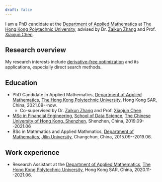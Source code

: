 ```yaml
---
draft: false
---
```


I am a PhD candidate at the [Department of Applied Mathematics](https://www.polyu.edu.hk/ama/) at [The Hong Kong Polytechnic University](https://www.polyu.edu.hk), advised by Dr. [Zaikun Zhang](https://www.zhangzk.net) and Prof. [Xiaojun Chen](https://www.polyu.edu.hk/ama/staff/xjchen/ChenXJ.htm).

## Research overview

My research interests include [derivative-free optimization](https://en.wikipedia.org/wiki/Derivative-free_optimization) and its applications, especially direct search methods.

## Education

- PhD Candidate in Applied Mathematics, [Department of Applied Mathematics](https://www.polyu.edu.hk/ama/), [The Hong Kong Polytechnic University](https://www.polyu.edu.hk), Hong Kong SAR, China, 2021.09--now.
  - Co-supervised by Dr. [Zaikun Zhang](https://www.zhangzk.net) and Prof. [Xiaojun Chen](https://www.polyu.edu.hk/ama/staff/xjchen/ChenXJ.htm).
- [MSc in Financial Engineering](https://sds.cuhk.edu.cn/en/page/911), [School of Data Science](https://sds.cuhk.edu.cn/en), [The Chinese University of Hong Kong, Shenzhen](https://cuhk.edu.cn/en), Shenzhen, China, 2019.09--2021.06
- BSc in Mathmatics and Applied Mathmatics, [Department of Mathematics](https://math.jlu.edu.cn/), [Jilin University](https://www.jlu.edu.cn/), Changchun, China, 2015.09--2019.06.

## Work experience

- Research Assistant at the [Department of Applied Mathematics](https://www.polyu.edu.hk/ama/), [The Hong Kong Polytechnic University](https://www.polyu.edu.hk), Hong Kong SAR, China, 2020.11--2021.06.
